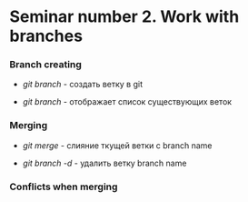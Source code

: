 # Seminar number 2. Work with branches

### Branch creating

* *git branch <name>* - создать ветку в git

* *git branch* - отображает список существующих веток

### Merging

* *git merge <branch name>* - слияние ткущей ветки с branch name

* *git branch -d <branch name>* - удалить ветку branch name


### Conflicts when merging